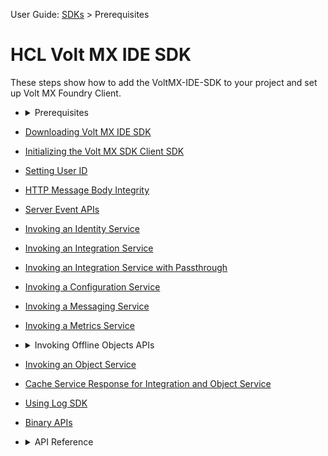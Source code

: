 User Guide: [SDKs](../Foundry_SDKs.md) > Prerequisites


HCL Volt MX IDE SDK 
===================

These steps show how to add the VoltMX-IDE-SDK to your project and set up Volt MX Foundry Client.

*   <details close markdown="block"><summary>Prerequisites</summary>Volt MX Iris 7.0 and higher versions.
*   [](Downloading_VoltMX_SDK_Files_Iris.md)[Downloading Volt MX IDE SDK](Downloading_VoltMX_SDK_Files_Iris.md)
*   [](Initializing_VoltMX_JS_Client_SDK_Iris.md)[Initializing the Volt MX SDK Client SDK](Initializing_VoltMX_JS_Client_SDK_Iris.md)
*   [](Setting_User_ID_KV.md)[Setting User ID](Setting_User_ID_Iris.md)
*   [](HTTP_Message_Body_Integrity_Iris.md)[HTTP Message Body Integrity](HTTP_Message_Body_Integrity_Iris.md)
*   [Server Event APIs](ServerEventAPIs.md)
*   [](Invoking_Identity_Service_Iris.md)[Invoking an Identity Service](Invoking_Identity_Service_Iris.md)
*   [](Invoking_Integration_Service_Iris.md)[Invoking an Integration Service](Invoking_Integration_Service_Iris.md)
*   [](Invoking_Integration_Service_Passthrough_Iris.md)[Invoking an Integration Service with Passthrough](Invoking_Integration_Service_Passthrough_Iris.md)
*   [](Invoking_Configuration_Service_Iris.md)[Invoking a Configuration Service](Invoking_Configuration_Service_Iris.md)
*   [](Invoking_Messaging_Service_Iris.md)[Invoking a Messaging Service](Invoking_Messaging_Service_Iris.md)
*   [](Invoking_Metrics_Service_Iris.md)[Invoking a Metrics Service](Invoking_Metrics_Service_Iris.md)

*   <details close markdown="block"><summary>Invoking Offline Objects APIs</summary>Offline objects is a new capability of Object Services in Volt MX V8 that provides a simplified approach to synchronizing data to a client app for offline access. The APIs can be used at different levels in your applications. All Offline Objects API’s have HCLFoundry as a namespace.  <br/> For more information, see <a href="https://opensource.hcltechsw.com/volt-mx-docs/docs/documentation/Foundry/offline_objectsapi_reference_guide/Content/Offline_Objects_API_Reference.html" target="_blank">VoltMX Offline Objects API Reference Guide.</a>

*   [Invoking an Object Service](../ObjectsAPIReference/Objects_API_Reference.md)
*   [](Cache_Service_Response_for_Integaration_and_Object_Services.md)[Cache Service Response for Integration and Object Service](Cache_Service_Response_for_Integaration_and_Object_Services.md)
*   [](../VoltMX_Logger.md)[Using Log SDK](../VoltMX_Logger.md)
*   [](Binary_APIs.md)[Binary APIs](Binary_APIs.md)

*   <details close markdown="block"><summary>API Reference</summary>To view the API Reference for Volt MX JS, click <a href="http://docs.voltmx.com/8_x_PDFs/voltmxfoundry/voltmx_docsets/voltmx/voltmx-sdk.doc/index.html" target="_blank">VoltMX IDE docset.</a>
   

